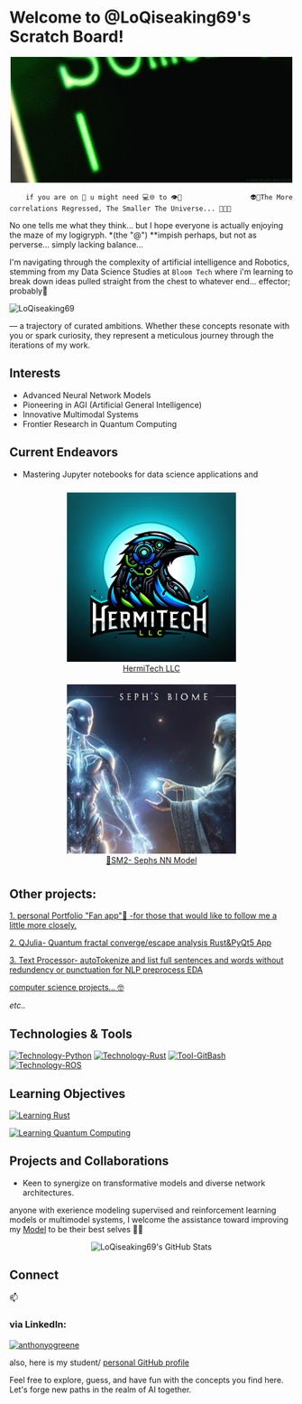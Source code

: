 # Welcome to @LoQiseaking69's Scratch Board!

<p align="center">
  <img src="https://github.com/LoQiseaking69/LoQiseaking69/blob/main/ASSETS/giphy.gif" alt="Quantum Computing GIF">
</p>

        if you are on 📲 u might need 💻🌐 to 👁️💌                 👽🔎The More correlations Regressed, The Smaller The Universe... 🧬🔺🔻

No one tells me what they think... but I hope everyone is actually enjoying the maze of my logigryph. *(the "@")
**impish perhaps, but not as perverse... simply lacking balance...

I'm navigating through the complexity of artificial intelligence and Robotics, stemming from my Data Science Studies at `Bloom Tech` where i'm learning 
to break down ideas pulled straight from the chest to whatever end... effector; probably🥁

<p align="left"> <img src="https://komarev.com/ghpvc/?username=LoQiseaking69&label=Profile%20views&color=006400&style=flat" alt="LoQiseaking69" /> </p>
— a trajectory of curated ambitions. Whether these concepts resonate with you or spark curiosity, they represent a meticulous journey through the iterations of my work.

## Interests
- Advanced Neural Network Models
- Pioneering in AGI (Artificial General Intelligence)
- Innovative Multimodal Systems
- Frontier Research in Quantum Computing

## Current Endeavors
- Mastering Jupyter notebooks for data science applications and
  
<div align="center">
  <div style="display: inline-block; text-align: center; margin: 10px;">
    <a href="https://github.com/HermiTech-LLC">
      <img src="https://github.com/HermiTech-LLC/.github/blob/main/HTLLC.PNG" width="300" alt="HermiTech LLC"/>
      <br>HermiTech LLC
    </a>
  </div>
  <div style="display: inline-block; text-align: center; margin: 10px;">
    <a href="https://github.com/LoQiseaking69/SM2">
      <img src="https://github.com/LoQiseaking69/LoQiseaking69/blob/main/ASSETS/IMG_6833.jpeg?raw=true" width="300" alt="Seph's BIOME on GitHub"/>
      <br>🧠SM2- Sephs NN Model
    </a>
  </div>
</div>


## Other projects:
[1. personal Portfolio "Fan app"🤭 -for those that would like to follow me a little more closely.](https://github.com/LoQiseaking69/LoQi)

[2. QJulia- Quantum fractal converge/escape analysis Rust&PyQt5 App](https://github.com/LoQiseaking69/Qjulia)

[3. Text Processor- autoTokenize and list full sentences and words without redundency or punctuation for NLP preprocess EDA](https://github.com/LoQiseaking69/TextProcessor)

[computer science projects... 🤓](https://github.com/HermiTech-LLC/Glue)

*etc..*

## Technologies & Tools
[![Technology-Python](https://img.shields.io/badge/Technology-Python-green?style=for-the-badge&logo=python)](https://www.python.org)
[![Technology-Rust](https://img.shields.io/badge/Technology-Rust-blue?style=for-the-badge&logo=rust)](https://www.rust-lang.org)
[![Tool-GitBash](https://img.shields.io/badge/Tool-GitBash-black?style=for-the-badge&logo=git)](https://gitforwindows.org/)
[![Technology-ROS](https://img.shields.io/badge/Technology-ROS-red?style=for-the-badge&logo=ros)](https://www.ros.org/)
<!-- More badges as per your tech stack -->

## Learning Objectives 
[![Learning Rust](https://img.shields.io/badge/Learning-Rust-orange?style=for-the-badge&logo=rust)](https://www.rust-lang.org/learn)

[![Learning Quantum Computing](https://img.shields.io/badge/Learning-QuantumComputing-purple?style=for-the-badge&logo=quantum)](https://github.com/Qiskit)

<!-- More badges for learning goals -->

## Projects and Collaborations 
- Keen to synergize on transformative models and diverse network architectures.

anyone with exerience modeling supervised and reinforcement learning models or multimodel systems, I welcome the assistance toward improving my [Model](https://github.com/LoQiseaking69/SephsBIOME/blob/master/Docs/Model/Versions/SephModelV5.ipynb) to be their best selves 🧐🤭 

<p align="center">
   <img src="https://github-readme-stats.vercel.app/api?username=LoQiseaking69&show_icons=true&locale=en&theme=dark&bg_color=0d1117&title_color=58a6ff&icon_color=58a6ff&text_color=c9d1d9&custom_title=LoQiseaking69's%20GitHub%20Stats&include_all_commits=true&count_private=true" alt="LoQiseaking69's GitHub Stats" />
</p>

## Connect
📫<h3 align="left">via LinkedIn:</h3>

<p align="left">
  <a href="https://www.linkedin.com/in/anthonyogreene?utm_source=share&utm_campaign=share_via&utm_content=profile&utm_medium=ios_app" target="blank">
    <img align="center" src="https://raw.githubusercontent.com/rahuldkjain/github-profile-readme-generator/master/src/images/icons/Social/linked-in-alt.svg" alt="anthonyogreene" height="30" width="40" />
  </a>
</p>

also, here is my student/ [personal GitHub profile ](https://github.com/agreene90)

Feel free to explore, guess, and have fun with the concepts you find here. 
Let's forge new paths in the realm of AI together.
